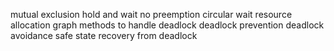 mutual exclusion
hold and wait
no preemption
circular wait
resource allocation graph
methods to handle deadlock
deadlock prevention
deadlock avoidance
safe state
recovery from deadlock
